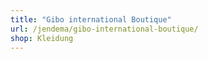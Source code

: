 ```yaml
---
title: "Gibo international Boutique"
url: /jendema/gibo-international-boutique/
shop: Kleidung
---
```

